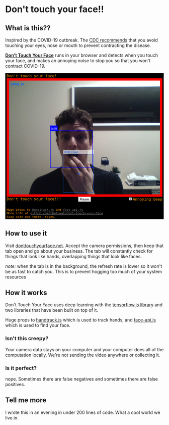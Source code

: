 # Don't touch your face!!

## What is this??

Inspired by the COVID-19 outbreak. The [CDC recommends](https://www.cdc.gov/coronavirus/2019-ncov/about/prevention-treatment.html) that you avoid touching your eyes, nose or mouth to prevent contracting the disease.

[**Don't Touch Your Face**](donttouchyourface.net) runs in your browser and detects when you touch your face, and makes an annoying noise to stop you so that you won't contract COVID-19.

![screenshot](screenshot.png "Screenshot")

## How to use it

Visit [donttouchyourface.net](http://donttouchyourface.net). Accept the camera permissions, then keep that tab open and go about your business.
The tab will constantly check for things that look like hands, overlapping things that look like faces.

*note:* when the tab is in the background, the refresh rate is lower so it won't be as fast to catch you. This is to prevent hogging too much of your system resources

## How it works

Don't Touch Your Face uses deep learning with the [tensorflow.js library](https://www.tensorflow.org/js) and two libraries that have been built on top of it.

Huge props to <a href="https://github.com/victordibia/handtrack.js">handtrack.js</a> which is used to track hands, and <a href="https://github.com/justadudewhohacks/face-api.js">face-api.js</a> which is used to find your face.


### Isn't this creepy?

Your camera data stays on your computer and your computer does all of the computation locally. We're not sending the video anywhere or collecting it.


### Is it perfect?

nope. Sometimes there are false negatives and sometimes there are false positives.

## Tell me more

I wrote this in an evening in under 200 lines of code. What a cool world we live in.
